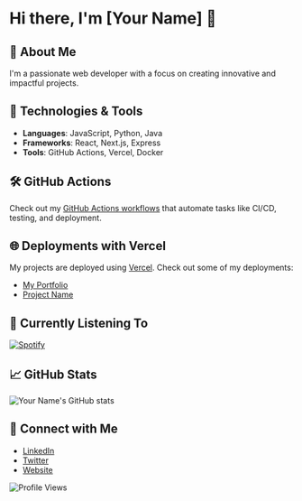 # Hi there, I'm [Your Name] 👋

## 🚀 About Me
I'm a passionate web developer with a focus on creating innovative and impactful projects. 

## 🔧 Technologies & Tools
- **Languages**: JavaScript, Python, Java
- **Frameworks**: React, Next.js, Express
- **Tools**: GitHub Actions, Vercel, Docker

## 🛠️ GitHub Actions
Check out my [GitHub Actions workflows](.github/workflows) that automate tasks like CI/CD, testing, and deployment.

## 🌐 Deployments with Vercel
My projects are deployed using [Vercel](https://vercel.com). Check out some of my deployments:
- [My Portfolio](https://your-portfolio.vercel.app)
- [Project Name](https://project-name.vercel.app)

## 🎵 Currently Listening To
[![Spotify](https://spotify-readme-widget.vercel.app/api/spotify)](https://open.spotify.com/)

## 📈 GitHub Stats
![Your Name's GitHub stats](https://github-readme-stats.vercel.app/api?username=your-github-username&show_icons=true&count_private=true&hide_title=true&hide=prs&hide_border=true)

## 🔗 Connect with Me
- [LinkedIn](https://linkedin.com/in/your-linkedin)
- [Twitter](https://twitter.com/your-twitter)
- [Website](https://your-website.com)

<!-- Optional: Add a custom animated GIF -->
![Profile Views](https://visitor-badge.glitch.me/badge?page_id=your-github-username.your-github-username)

